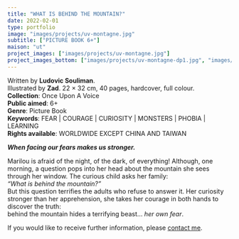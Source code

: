 ```yaml
---
title: "WHAT IS BEHIND THE MOUNTAIN?"
date: 2022-02-01
type: portfolio
image: "images/projects/uv-montagne.jpg"
subtitle: ["PICTURE BOOK 6+"]
maison: "ut"
project_images: ["images/projects/uv-montagne.jpg"]
project_images_bottom: ["images/projects/uv-montagne-dp1.jpg", "images/projects/uv-montagne-dp2.jpg"]
---
```


Written by **Ludovic Souliman**.    
Illustrated by **Zad**.
22 × 32 cm, 40 pages, hardcover, full colour.      
**Collection**: Once Upon A Voice   
**Public aimed**: 6+   
**Genre**: Picture Book         
**Keywords**: FEAR | COURAGE | CURIOSITY | MONSTERS | PHOBIA | LEARNING       
**Rights available**: WORLDWIDE EXCEPT CHINA AND TAIWAN
           


***When facing our fears makes us stronger.***


Marilou is afraid of the night, of the dark, of everything!
Although, one morning, a question pops into her head about the mountain she sees through her window. 
The curious child asks her family:      
*“What is behind the mountain?”*      
But this question terrifies the adults who refuse to answer it. 
Her curiosity stronger than her apprehension, she takes her courage in both hands to discover the truth:   
behind the mountain hides a terrifying beast… *her own fear*.        





If you would like to receive further information, please [contact me](mailto:melanie.guillaumin.edition@gmail.com).


